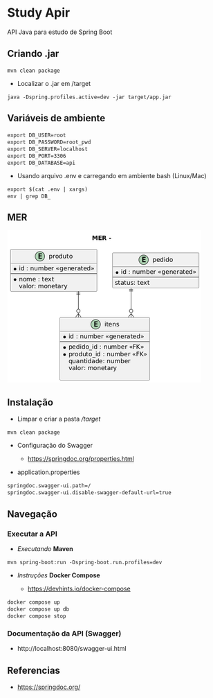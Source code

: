 # Study Apir

API Java para estudo de Spring Boot

## Criando .jar

```
mvn clean package
```

- Localizar o .jar em /target

```
java -Dspring.profiles.active=dev -jar target/app.jar
```

## Variáveis de ambiente

```
export DB_USER=root
export DB_PASSWORD=root_pwd
export DB_SERVER=localhost
export DB_PORT=3306
export DB_DATABASE=api
```

* Usando arquivo .env e carregando em ambiente bash (Linux/Mac)

```
export $(cat .env | xargs)
env | grep DB_
```

## MER

![](assets/images/mer.png)

## Instalação

* Limpar e criar a pasta */target*

```
mvn clean package
```

* Configuração do Swagger

    - https://springdoc.org/properties.html

- application.properties

```
springdoc.swagger-ui.path=/
springdoc.swagger-ui.disable-swagger-default-url=true
```


## Navegação

### Executar a API

-  *Executando* **Maven**

```
mvn spring-boot:run -Dspring-boot.run.profiles=dev
```

-  *Instruções* **Docker Compose**

    -  https://devhints.io/docker-compose

```
docker compose up
docker compose up db
docker compose stop
```

### Documentação da API (Swagger)
- http://localhost:8080/swagger-ui.html


## Referencias

- https://springdoc.org/
